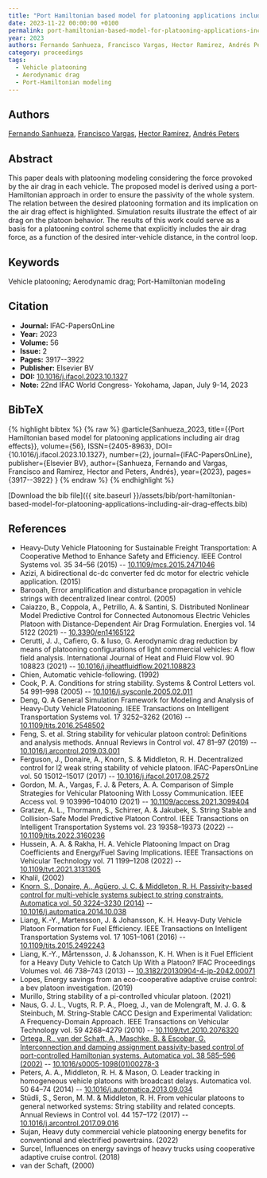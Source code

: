 ```yaml
---
title: "Port Hamiltonian based model for platooning applications including air drag effects"
date: 2023-11-22 00:00:00 +0100
permalink: port-hamiltonian-based-model-for-platooning-applications-including-air-drag-effects
year: 2023
authors: Fernando Sanhueza, Francisco Vargas, Hector Ramirez, Andrés Peters
category: proceedings
tags:
  - Vehicle platooning
  - Aerodynamic drag
  - Port-Hamiltonian modeling
---
```

 
## Authors
[Fernando Sanhueza](authors/fernando-sanhueza), [Francisco Vargas](authors/francisco-vargas), [Hector Ramirez](authors/hector-ramirez), [Andrés Peters](authors/andres-peters)
 
## Abstract
This paper deals with platooning modeling considering the force provoked by the air drag in each vehicle. The proposed model is derived using a port-Hamiltonian approach in order to ensure the passivity of the whole system. The relation between the desired platooning formation and its implication on the air drag effect is highlighted. Simulation results illustrate the effect of air drag on the platoon behavior. The results of this work could serve as a basis for a platooning control scheme that explicitly includes the air drag force, as a function of the desired inter-vehicle distance, in the control loop.
 
## Keywords
Vehicle platooning; Aerodynamic drag; Port-Hamiltonian modeling
 
## Citation
- **Journal:** IFAC-PapersOnLine
- **Year:** 2023
- **Volume:** 56
- **Issue:** 2
- **Pages:** 3917--3922
- **Publisher:** Elsevier BV
- **DOI:** [10.1016/j.ifacol.2023.10.1327](https://doi.org/10.1016/j.ifacol.2023.10.1327)
- **Note:** 22nd IFAC World Congress- Yokohama, Japan, July 9-14, 2023
 
## BibTeX
{% highlight bibtex %}
{% raw %}
@article{Sanhueza_2023,
  title={{Port Hamiltonian based model for platooning applications including air drag effects}},
  volume={56},
  ISSN={2405-8963},
  DOI={10.1016/j.ifacol.2023.10.1327},
  number={2},
  journal={IFAC-PapersOnLine},
  publisher={Elsevier BV},
  author={Sanhueza, Fernando and Vargas, Francisco and Ramirez, Hector and Peters, Andrés},
  year={2023},
  pages={3917--3922}
}
{% endraw %}
{% endhighlight %}
 
[Download the bib file]({{ site.baseurl }}/assets/bib/port-hamiltonian-based-model-for-platooning-applications-including-air-drag-effects.bib)
 
## References
- Heavy-Duty Vehicle Platooning for Sustainable Freight Transportation: A Cooperative Method to Enhance Safety and Efficiency. IEEE Control Systems vol. 35 34–56 (2015) -- [10.1109/mcs.2015.2471046](https://doi.org/10.1109/mcs.2015.2471046)
- Azizi, A bidirectional dc-dc converter fed dc motor for electric vehicle application. (2015)
- Barooah, Error amplification and disturbance propagation in vehicle strings with decentralized linear control. (2005)
- Caiazzo, B., Coppola, A., Petrillo, A. & Santini, S. Distributed Nonlinear Model Predictive Control for Connected Autonomous Electric Vehicles Platoon with Distance-Dependent Air Drag Formulation. Energies vol. 14 5122 (2021) -- [10.3390/en14165122](https://doi.org/10.3390/en14165122)
- Cerutti, J. J., Cafiero, G. & Iuso, G. Aerodynamic drag reduction by means of platooning configurations of light commercial vehicles: A flow field analysis. International Journal of Heat and Fluid Flow vol. 90 108823 (2021) -- [10.1016/j.ijheatfluidflow.2021.108823](https://doi.org/10.1016/j.ijheatfluidflow.2021.108823)
- Chien, Automatic vehicle-following. (1992)
- Cook, P. A. Conditions for string stability. Systems &amp; Control Letters vol. 54 991–998 (2005) -- [10.1016/j.sysconle.2005.02.011](https://doi.org/10.1016/j.sysconle.2005.02.011)
- Deng, Q. A General Simulation Framework for Modeling and Analysis of Heavy-Duty Vehicle Platooning. IEEE Transactions on Intelligent Transportation Systems vol. 17 3252–3262 (2016) -- [10.1109/tits.2016.2548502](https://doi.org/10.1109/tits.2016.2548502)
- Feng, S. et al. String stability for vehicular platoon control: Definitions and analysis methods. Annual Reviews in Control vol. 47 81–97 (2019) -- [10.1016/j.arcontrol.2019.03.001](https://doi.org/10.1016/j.arcontrol.2019.03.001)
- Ferguson, J., Donaire, A., Knorn, S. & Middleton, R. H. Decentralized control for l2 weak string stability of vehicle platoon. IFAC-PapersOnLine vol. 50 15012–15017 (2017) -- [10.1016/j.ifacol.2017.08.2572](https://doi.org/10.1016/j.ifacol.2017.08.2572)
- Gordon, M. A., Vargas, F. J. & Peters, A. A. Comparison of Simple Strategies for Vehicular Platooning With Lossy Communication. IEEE Access vol. 9 103996–104010 (2021) -- [10.1109/access.2021.3099404](https://doi.org/10.1109/access.2021.3099404)
- Gratzer, A. L., Thormann, S., Schirrer, A. & Jakubek, S. String Stable and Collision-Safe Model Predictive Platoon Control. IEEE Transactions on Intelligent Transportation Systems vol. 23 19358–19373 (2022) -- [10.1109/tits.2022.3160236](https://doi.org/10.1109/tits.2022.3160236)
- Hussein, A. A. & Rakha, H. A. Vehicle Platooning Impact on Drag Coefficients and Energy/Fuel Saving Implications. IEEE Transactions on Vehicular Technology vol. 71 1199–1208 (2022) -- [10.1109/tvt.2021.3131305](https://doi.org/10.1109/tvt.2021.3131305)
- Khalil, (2002)
- [Knorn, S., Donaire, A., Agüero, J. C. & Middleton, R. H. Passivity-based control for multi-vehicle systems subject to string constraints. Automatica vol. 50 3224–3230 (2014)](passivity-based-control-for-multi-vehicle-systems-subject-to-string-constraints) -- [10.1016/j.automatica.2014.10.038](https://doi.org/10.1016/j.automatica.2014.10.038)
- Liang, K.-Y., Martensson, J. & Johansson, K. H. Heavy-Duty Vehicle Platoon Formation for Fuel Efficiency. IEEE Transactions on Intelligent Transportation Systems vol. 17 1051–1061 (2016) -- [10.1109/tits.2015.2492243](https://doi.org/10.1109/tits.2015.2492243)
- Liang, K.-Y., Mårtensson, J. & Johansson, K. H. When is it Fuel Efficient for a Heavy Duty Vehicle to Catch Up With a Platoon? IFAC Proceedings Volumes vol. 46 738–743 (2013) -- [10.3182/20130904-4-jp-2042.00071](https://doi.org/10.3182/20130904-4-jp-2042.00071)
- Lopes, Energy savings from an eco-cooperative adaptive cruise control: a bev platoon investigation. (2019)
- Murillo, String stability of a pi-controlled vhicular platoon. (2021)
- Naus, G. J. L., Vugts, R. P. A., Ploeg, J., van de Molengraft, M. J. G. & Steinbuch, M. String-Stable CACC Design and Experimental Validation: A Frequency-Domain Approach. IEEE Transactions on Vehicular Technology vol. 59 4268–4279 (2010) -- [10.1109/tvt.2010.2076320](https://doi.org/10.1109/tvt.2010.2076320)
- [Ortega, R., van der Schaft, A., Maschke, B. & Escobar, G. Interconnection and damping assignment passivity-based control of port-controlled Hamiltonian systems. Automatica vol. 38 585–596 (2002)](interconnection-and-damping-assignment-passivity-based-control-of-port-controlled-hamiltonian-systems) -- [10.1016/s0005-1098(01)00278-3](https://doi.org/10.1016/s0005-1098(01)00278-3)
- Peters, A. A., Middleton, R. H. & Mason, O. Leader tracking in homogeneous vehicle platoons with broadcast delays. Automatica vol. 50 64–74 (2014) -- [10.1016/j.automatica.2013.09.034](https://doi.org/10.1016/j.automatica.2013.09.034)
- Stüdli, S., Seron, M. M. & Middleton, R. H. From vehicular platoons to general networked systems: String stability and related concepts. Annual Reviews in Control vol. 44 157–172 (2017) -- [10.1016/j.arcontrol.2017.09.016](https://doi.org/10.1016/j.arcontrol.2017.09.016)
- Sujan, Heavy duty commercial vehicle platooning energy benefits for conventional and electrified powertrains. (2022)
- Surcel, Influences on energy savings of heavy trucks using cooperative adaptive cruise control. (2018)
- van der Schaft, (2000)

